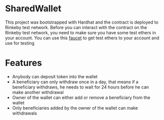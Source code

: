 # SharedWallet

This project was bootstrapped with Hardhat and the contract is deployed to Rinkeby test network. Before you can interact with the contract on the Rinkeby test network, you need to make sure you have some test ethers in your account. You can use this <a href="https://faucets.chain.link/rinkeby">faucet</a> to get test ethers to your account and use for testing

# Features

- Anybody can deposit token into the wallet
- A beneficiary can only withdraw once in a day, that means if a beneficiary withdraws, he needs to wait for 24 hours before he can make another withdrawal
- Owner of the wallet can either add or remove a beneficiary from the wallet
- Only beneficiaries added by the owner of the wallet can make withdrawals
